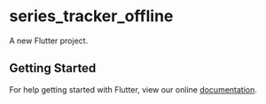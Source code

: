 # series_tracker_offline

A new Flutter project.

## Getting Started

For help getting started with Flutter, view our online
[documentation](https://flutter.io/).
